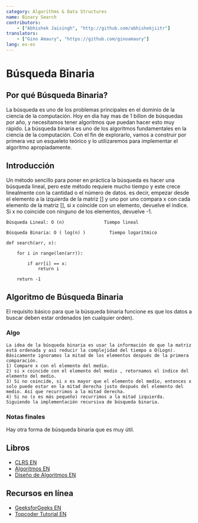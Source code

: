 ```yaml
---
category: Algorithms & Data Structures
name: Binary Search
contributors:
    - ["Abhishek Jaisingh", "http://github.com/abhishekjiitr"]
translators:
    - ["Gino Amaury", "https://github.com/ginoamaury"]
lang: es-es    
---
```


# Búsqueda Binaria

## Por qué Búsqueda Binaria?

La búsqueda es uno de los problemas principales en el dominio de la ciencia de la computación. Hoy en dia hay mas de 1 billon de búsquedas por año, y necesitamos tener algoritmos que puedan hacer esto muy rápido. La búsqueda binaria es uno de los algoritmos fundamentales en la ciencia de la computación. Con el fin de explorarlo, vamos a construir por primera vez un esqueleto teórico y lo utilizaremos para implementar el algoritmo apropiadamente.

## Introducción

Un método sencillo para poner en práctica la búsqueda es hacer una búsqueda lineal, pero este método requiere mucho tiempo y este crece linealmente con la cantidad o el número de datos. es decir, empezar desde el elemento a la izquierda de la matriz [] y uno por uno compara x con cada elemento de la matriz [], si x coincide con un elemento, devuelve el índice. Si x no coincide con ninguno de los elementos, devuelve -1.

```
Búsqueda Lineal: O (n)               Tiempo lineal

Búsqueda Binaria: O ( log(n) )		   Tiempo logarítmico
```

```
def search(arr, x):
 
    for i in range(len(arr)):
 
        if arr[i] == x:
            return i
 
    return -1
```

## Algoritmo de Búsqueda Binaria 

El requisito básico para que la búsqueda binaria funcione es que los datos a buscar deben estar ordenados (en cualquier orden).


### Algo

```
La idea de la búsqueda binaria es usar la información de que la matriz está ordenada y así reducir la complejidad del tiempo a O(Logn). Básicamente ignoramos la mitad de los elementos después de la primera comparación.
1) Compare x con el elemento del medio.
2) si x coincide con el elemento del medio , retornamos el índice del elemento del medio.
3) Si no coincide, si x es mayor que el elemento del medio, entonces x solo puede estar en la mitad derecha justo después del elemento del medio. Así que recurrimos a la mitad derecha. 
4) Si no (x es más pequeño) recurrimos a la mitad izquierda.
Siguiendo la implementación recursiva de búsqueda binaria.
```

### Notas finales 

Hay otra forma de búsqueda binaria que es muy útil.

## Libros

* [CLRS EN](https://mitpress.mit.edu/books/introduction-algorithms)
* [Algoritmos EN](http://www.amazon.com/Algorithms-4th-Robert-Sedgewick/dp/032157351X)
* [Diseño de Algoritmos EN](http://www.amazon.com/Algorithm-Design-Foundations-Analysis-Internet/dp/0471383651)

## Recursos en línea 

* [GeeksforGeeks EN](http://www.geeksforgeeks.org/the-ubiquitous-binary-search-set-1/)
* [Topcoder Tutorial EN](https://www.topcoder.com/community/data-science/data-science-tutorials/binary-search/)
